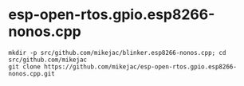 # esp-open-rtos.gpio.esp8266-nonos.cpp
```
mkdir -p src/github.com/mikejac/blinker.esp8266-nonos.cpp; cd src/github.com/mikejac
git clone https://github.com/mikejac/esp-open-rtos.gpio.esp8266-nonos.cpp.git
```
